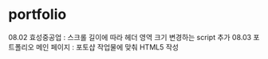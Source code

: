# portfolio

08.02 효성중공업 : 스크롤 길이에 따라 헤더 영역 크기 변경하는 script 추가
08.03 포트폴리오 메인 페이지 : 포토샵 작업물에 맞춰 HTML5 작성
